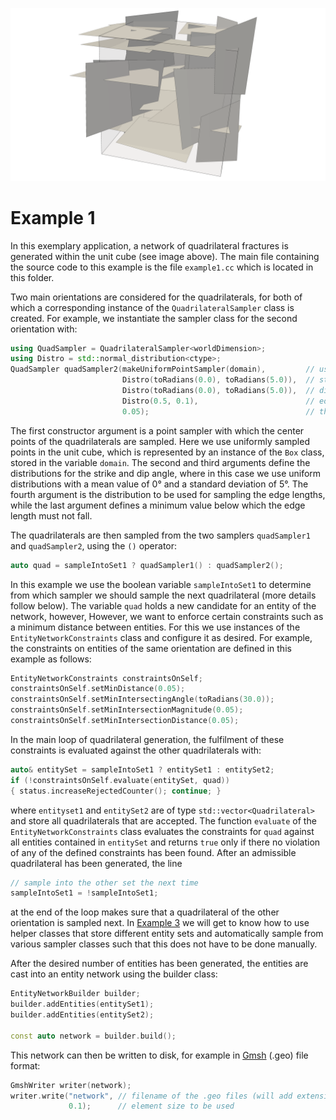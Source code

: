 <!--- Example picture --->
<p align="center">
    <img src="../../doc/img/example1_network.png" alt="frackit example 1" width="800"/>
</p>

Example 1
=========

In this exemplary application, a network of quadrilateral fractures is generated
within the unit cube (see image above). The main file containing the source code
to this example is the file `example1.cc` which is located in this folder.

Two main orientations are considered for the quadrilaterals, for both of which
a corresponding instance of the `QuadrilateralSampler` class is created.
For example, we instantiate the sampler class for the second orientation with:

```cpp
using QuadSampler = QuadrilateralSampler<worldDimension>;
using Distro = std::normal_distribution<ctype>;
QuadSampler quadSampler2(makeUniformPointSampler(domain),         // use a new point sampler instance!
                         Distro(toRadians(0.0), toRadians(5.0)),  // strike angle: mean value & standard deviation
                         Distro(toRadians(0.0), toRadians(5.0)),  // dip angle: mean value & standard deviation
                         Distro(0.5, 0.1),                        // edge length: mean value & standard deviation
                         0.05);                                   // threshold for minimum edge length
```

The first constructor argument is a point sampler with which the center points of
the quadrilaterals are sampled. Here we use uniformly sampled points in the unit
cube, which is represented by an instance of the `Box` class,  stored in the
variable `domain`. The second and third arguments define the distributions for
the strike and dip angle, where in this case we use uniform distributions with
a mean value of 0° and a standard deviation of 5°. The fourth argument is the
distribution to be used for sampling the edge lengths, while the last argument
defines a minimum value below which the edge length must not fall.

The quadrilaterals are then sampled from the two samplers `quadSampler1` and
`quadSampler2`, using the `()` operator:

```cpp
auto quad = sampleIntoSet1 ? quadSampler1() : quadSampler2();
```

In this example we use the boolean variable `sampleIntoSet1` to determine from
which sampler we should sample the next quadrilateral (more details follow below).
The variable `quad` holds a new candidate for an entity of the network, however,
However, we want to enforce certain constraints such as a minimum distance between
entities. For this we use instances of the `EntityNetworkConstraints` class and
configure it as desired. For example, the constraints on entities of the same
orientation are defined in this example as follows:

```cpp
EntityNetworkConstraints constraintsOnSelf;
constraintsOnSelf.setMinDistance(0.05);
constraintsOnSelf.setMinIntersectingAngle(toRadians(30.0));
constraintsOnSelf.setMinIntersectionMagnitude(0.05);
constraintsOnSelf.setMinIntersectionDistance(0.05);
```

In the main loop of quadrilateral generation, the fulfilment of these constraints is
evaluated against the other quadrilaterals with:

```cpp
auto& entitySet = sampleIntoSet1 ? entitySet1 : entitySet2;
if (!constraintsOnSelf.evaluate(entitySet, quad))
{ status.increaseRejectedCounter(); continue; }
```

where `entityset1` and `entitySet2` are of type `std::vector<Quadrilateral>` and
store all quadrilaterals that are accepted. The function `evaluate` of the
`EntityNetworkConstraints` class evaluates the constraints for `quad` against all
entities contained in `entitySet` and returns `true` only if there no violation of
any of the defined constraints has been found. After an admissible quadrilateral
has been generated, the line

```cpp
// sample into the other set the next time
sampleIntoSet1 = !sampleIntoSet1;
```

at the end of the loop makes sure that a quadrilateral of the other orientation
is sampled next. In [Example 3][0] we will get to know how to use helper classes
that store different entity sets and automatically sample from various sampler
classes such that this does not have to be done manually.

After the desired number of entities has been generated, the entities are cast
into an entity network using the builder class:

```cpp
EntityNetworkBuilder builder;
builder.addEntities(entitySet1);
builder.addEntities(entitySet2);

const auto network = builder.build();
```

This network can then be written to disk, for example in [Gmsh][1] (.geo) file format:

```cpp
GmshWriter writer(network);
writer.write("network", // filename of the .geo files (will add extension .geo automatically)
             0.1);      // element size to be used
```

[0]: https://git.iws.uni-stuttgart.de/DennisGlaeser/frackit/tree/master/appl/example3
[1]: http://gmsh.info/
